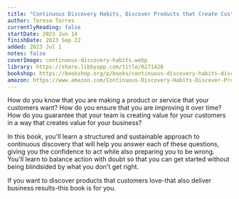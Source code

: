 ```yaml
---
title: "Continuous Discovery Habits, Discover Products that Create Customer Value and Business"
author: Teresa Torres
currentlyReading: false
startDate: 2023 Jun 14
finishDate: 2023 Sep 22
added: 2023 Jul 1
notes: false
coverImage: continuous-discovery-habits.webp
library: https://share.libbyapp.com/title/6271426
bookshop: https://bookshop.org/p/books/continuous-discovery-habits-discover-products-that-create-customer-value-and-business-value-teresa-torres/17004458
amazon: https://www.amazon.com/Continuous-Discovery-Habits-Discover-Products/dp/1736633309
---
```


How do you know that you are making a product or service that your customers want? How do you ensure that you are improving it over time? How do you guarantee that your team is creating value for your customers in a way that creates value for your business?

In this book, you'll learn a structured and sustainable approach to continuous discovery that will help you answer each of these questions, giving you the confidence to act while also preparing you to be wrong. You'll learn to balance action with doubt so that you can get started without being blindsided by what you don't get right.

If you want to discover products that customers love-that also deliver business results-this book is for you.

<!-- ### Notes & Highlights -->
